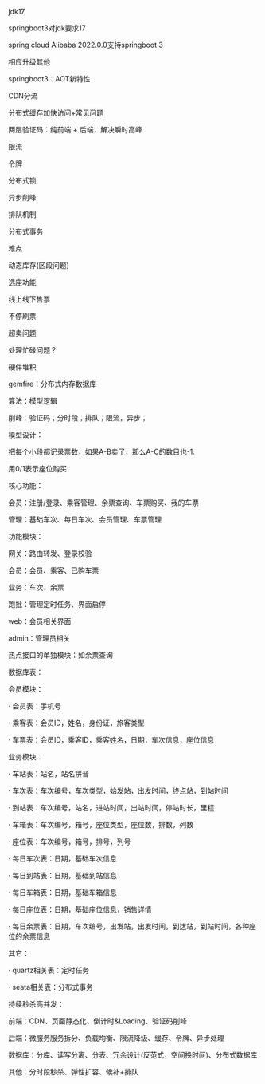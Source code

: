 jdk17

springboot3对jdk要求17

spring cloud Alibaba 2022.0.0支持springboot 3

相应升级其他



springboot3：AOT新特性







CDN分流

分布式缓存加快访问+常见问题

两层验证码：纯前端 + 后端，解决瞬时高峰

限流

令牌

分布式锁

异步削峰

排队机制

分布式事务



难点

动态库存(区段问题)

选座功能

线上线下售票

不停刷票

超卖问题



处理忙碌问题？

硬件堆积

gemfire：分布式内存数据库

算法：模型逻辑

削峰：验证码；分时段；排队；限流，异步；



模型设计：

把每个小段都记录票数，如果A-B卖了，那么A-C的数目也-1.

用0/1表示座位购买



核心功能：

会员：注册/登录、乘客管理、余票查询、车票购买、我的车票

管理：基础车次、每日车次、会员管理、车票管理



功能模块：

网关：路由转发、登录校验

会员：会员、乘客、已购车票

业务：车次、余票

跑批：管理定时任务、界面启停

web：会员相关界面

admin：管理员相关

热点接口的单独模块：如余票查询



数据库表：

会员模块：

· 会员表：手机号

· 乘客表：会员ID，姓名，身份证，旅客类型

· 车票表：会员ID，乘客ID，乘客姓名，日期，车次信息，座位信息

业务模块：

· 车站表：站名，站名拼音

· 车次表：车次编号，车次类型，始发站，出发时间，终点站，到站时间

· 到站表：车次编号，站名，进站时间，出站时间，停站时长，里程

· 车箱表：车次编号，箱号，座位类型，座位数，排数，列数

· 座位表：车次编号，箱号，排号，列号

· 每日车次表：日期，基础车次信息

· 每日到站表：日期，基础到站信息

· 每日车箱表：日期，基础车箱信息

· 每日座位表：日期，基础座位信息，销售详情

· 每日余票表：日期，车次编号，出发站，出发时间，到达站，到站时间，各种座位的余票信息

其它：

· quartz相关表：定时任务

· seata相关表：分布式事务





持续秒杀高并发：

前端：CDN、页面静态化、倒计时&Loading、验证码削峰

后端：微服务服务拆分、负载均衡、限流降级、缓存、令牌、异步处理

数据库：分库、读写分离、分表、冗余设计(反范式，空间换时间)、分布式数据库

其他：分时段秒杀、弹性扩容、候补+排队


